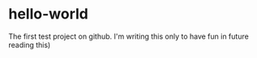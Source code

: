 # hello-world
The first test project on github. I'm writing this only to have fun in future reading this)
